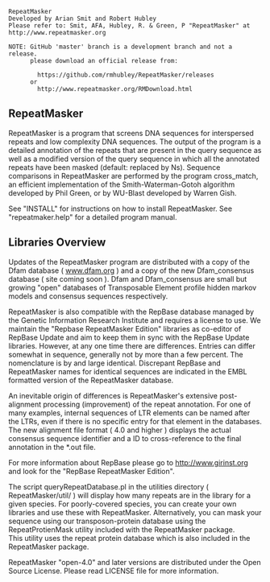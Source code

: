
```
RepeatMasker
Developed by Arian Smit and Robert Hubley
Please refer to: Smit, AFA, Hubley, R. & Green, P "RepeatMasker" at
http://www.repeatmasker.org

NOTE: GitHub 'master' branch is a development branch and not a release.  
      please download an official release from:

        https://github.com/rmhubley/RepeatMasker/releases
      or
        http://www.repeatmasker.org/RMDownload.html
```

RepeatMasker
------------

RepeatMasker is a program that screens DNA sequences for interspersed
repeats and low complexity DNA sequences. The output of the program is
a detailed annotation of the repeats that are present in the query
sequence as well as a modified version of the query sequence in which
all the annotated repeats have been masked (default: replaced by
Ns). Sequence comparisons in RepeatMasker are performed by the program
cross_match, an efficient implementation of the Smith-Waterman-Gotoh
algorithm developed by Phil Green, or by WU-Blast developed by Warren
Gish.

See "INSTALL" for instructions on how to install RepeatMasker.
See "repeatmaker.help" for a detailed program manual.

Libraries Overview
------------------

Updates of the RepeatMasker program are distributed with a copy of the
Dfam database ( www.dfam.org ) and a copy of the new Dfam_consensus 
database ( site coming soon ).  Dfam and Dfam_consensus are small but
growing "open" databases of Transposable Element profile hidden markov
models and consensus sequences respectively.  

RepeatMasker is also compatible with the RepBase database managed by 
the Genetic Information Research Institute and requires a license to 
use.  We maintain the "Repbase RepeatMasker Edition" libraries as 
co-editor of RepBase Update and aim to keep them in sync with the 
RepBase Update libraries.  However, at any one time there are 
differences.  Entries can differ somewhat in sequence, generally not 
by more than a few percent.  The nomenclature is by and large identical.
Discrepant RepBase and RepeatMasker names for identical sequences 
are indicated in the EMBL formatted version of the RepeatMasker database.  

An inevitable origin of differences is RepeatMasker's extensive
post-alignment processing (improvement) of the repeat annotation. For
one of many examples, internal sequences of LTR elements can be named
after the LTRs, even if there is no specific entry for that element in
the databases. The new alignment file format ( 4.0 and higher ) displays
the actual consensus sequence identifier and a ID to cross-reference to
the final annotation in the *.out file.

For more information about RepBase please go to http://www.girinst.org 
and look for the "RepBase RepeatMasker Edition".

The script queryRepeatDatabase.pl in the utilities directory
( RepeatMasker/util/ ) will display how many repeats are in the library
for a given species. For poorly-covered species, you can create your
own libraries and use these with RepeatMasker. Alternatively, you can
mask your sequence using our transposon-protein database using the
RepeatProtienMask utility included with the RepeatMasker package.  
This utility uses the repeat protein database which is also included
in the RepeatMasker package.

RepeatMasker "open-4.0" and later versions are distributed under the
Open Source License.  Please read LICENSE file for more information.

